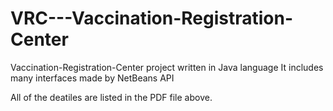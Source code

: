 # VRC---Vaccination-Registration-Center

Vaccination-Registration-Center project written in Java language
It includes many interfaces made by NetBeans API

All of the deatiles are listed in the PDF file above.

